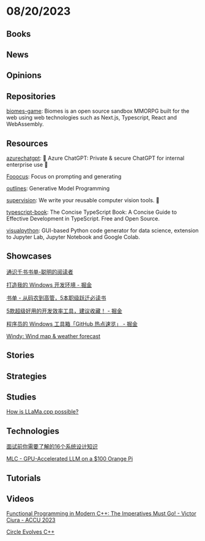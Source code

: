 # 08/20/2023

## Books

## News

## Opinions

## Repositories
[biomes-game](https://github.com/ill-inc/biomes-game): Biomes is an open source sandbox MMORPG built for the web using web technologies such as Next.js, Typescript, React and WebAssembly.

## Resources
[azurechatgpt](https://github.com/microsoft/azurechatgpt): 🤖 Azure ChatGPT: Private & secure ChatGPT for internal enterprise use 💼

[Fooocus](https://github.com/lllyasviel/Fooocus): Focus on prompting and generating

[outlines](https://github.com/normal-computing/outlines): Generative Model Programming

[supervision](https://github.com/roboflow/supervision): We write your reusable computer vision tools. 💜

[typescript-book](https://github.com/gibbok/typescript-book): The Concise TypeScript Book: A Concise Guide to Effective Development in TypeScript. Free and Open Source.

[visualpython](https://github.com/visualpython/visualpython): GUI-based Python code generator for data science, extension to Jupyter Lab, Jupyter Notebook and Google Colab.

## Showcases
[通识千书书单-聪明的阅读者](https://docs.qq.com/sheet/DY2RmcVVMVE9Qd3JV?tab=BB08J2)

[打造我的 Windows 开发环境 - 掘金](https://juejin.cn/post/7245567988248821797)

[书单 - 从码农到高管，5本职级跃迁必读书](https://mp.weixin.qq.com/s/PQgZ4tFt97pp29aGeZCFTA)

[5款超级好用的开发效率工具，建议收藏！ - 掘金](https://juejin.cn/post/7244064724265336889)

[程序员的 Windows 工具箱「GitHub 热点速览」 - 掘金](https://juejin.cn/post/7236007825734041657)

[Windy: Wind map & weather forecast](https://www.windy.com/)

## Stories

## Strategies

## Studies
[How is LLaMa.cpp possible?](https://finbarr.ca/how-is-llama-cpp-possible/)

## Technologies
[面试前你需要了解的16个系统设计知识](https://mp.weixin.qq.com/s/-Lk0bP28KT2Cc1RuvEBuAQ)

[MLC - GPU-Accelerated LLM on a $100 Orange Pi](https://blog.mlc.ai/2023/08/09/GPU-Accelerated-LLM-on-Orange-Pi)

## Tutorials

## Videos
[Functional Programming in Modern C++: The Imperatives Must Go! - Victor Ciura - ACCU 2023](https://www.youtube.com/watch?v=HE71NqRpvTQ)

[Circle Evolves C++](https://www.youtube.com/watch?v=P1ZDOGDMNLM)
